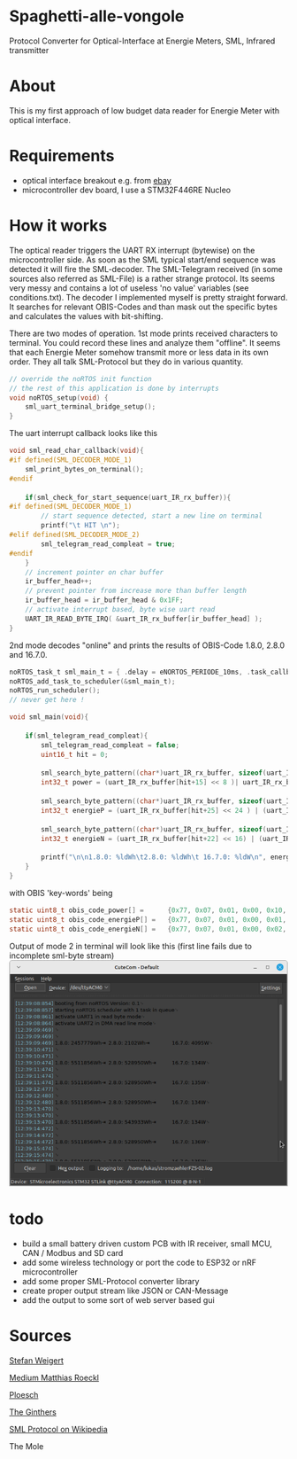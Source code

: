 # Spaghetti-alle-vongole
Protocol Converter for Optical-Interface at Energie Meters, SML, Infrared transmitter

# About
This is my first approach of low budget data reader for Energie Meter with optical interface.

# Requirements
- optical interface breakout e.g. from [ebay](https://www.ebay.de/itm/285350331996?_trkparms=amclksrc%3DITM%26aid%3D1110006%26algo%3DHOMESPLICE.SIM%26ao%3D1%26asc%3D20220405142716%26meid%3Da39a4b830442481ca9af5d633cc26f19%26pid%3D101506%26rk%3D7%26rkt%3D10%26sd%3D314015558154%26itm%3D285350331996%26pmt%3D1%26noa%3D1%26pg%3D4481478%26algv%3DDefaultOrganicWebWithV11WebTrimmedV3VisualRankerWithKnnV3AndUltBRecall&_trksid=p4481478.c101506.m1851)
- microcontroller dev board, I use a STM32F446RE Nucleo

# How it works
The optical reader triggers the UART RX interrupt (bytewise) on the microcontroller side. 
As soon as the SML typical start/end sequence was detected it will fire the SML-decoder. 
The SML-Telegram received (in some sources also referred as SML-File) is a rather strange protocol. 
Its seems very messy and contains a lot of useless 'no value' variables (see conditions.txt). 
The decoder I implemented myself is pretty straight forward. 
It searches for relevant OBIS-Codes and than mask out the specific bytes and calculates the values with bit-shifting. 

There are two modes of operation. 
1st mode prints received characters to terminal.
You could record these lines and analyze them "offline". 
It seems that each Energie Meter somehow transmit more or less data in its own order. 
They all talk SML-Protocol but they do in various quantity.  

```C
// override the noRTOS init function
// the rest of this application is done by interrupts
void noRTOS_setup(void) {
	sml_uart_terminal_bridge_setup();
}
```
The uart interrupt callback looks like this   
```C
void sml_read_char_callback(void){
#if defined(SML_DECODER_MODE_1)
	sml_print_bytes_on_terminal();
#endif

	if(sml_check_for_start_sequence(uart_IR_rx_buffer)){
#if defined(SML_DECODER_MODE_1)
		// start sequence detected, start a new line on terminal
		printf("\t HIT \n");
#elif defined(SML_DECODER_MODE_2)
		sml_telegram_read_compleat = true;
#endif
	}
	// increment pointer on char buffer
	ir_buffer_head++;
	// prevent pointer from increase more than buffer length
	ir_buffer_head = ir_buffer_head & 0x1FF;
	// activate interrupt based, byte wise uart read
	UART_IR_READ_BYTE_IRQ( &uart_IR_rx_buffer[ir_buffer_head] );
}
```

2nd mode decodes "online" and prints the results of OBIS-Code 1.8.0, 2.8.0 and 16.7.0.  

```C
noRTOS_task_t sml_main_t = { .delay = eNORTOS_PERIODE_10ms, .task_callback = sml_main };
noRTOS_add_task_to_scheduler(&sml_main_t);
noRTOS_run_scheduler();
// never get here !
```

```C
void sml_main(void){

	if(sml_telegram_read_compleat){
		sml_telegram_read_compleat = false;
		uint16_t hit = 0;

		sml_search_byte_pattern((char*)uart_IR_rx_buffer, sizeof(uart_IR_rx_buffer), (char*)obis_code_power, sizeof(obis_code_power), &hit);
		int32_t power = (uart_IR_rx_buffer[hit+15] << 8 )| uart_IR_rx_buffer[hit+16];

		sml_search_byte_pattern((char*)uart_IR_rx_buffer, sizeof(uart_IR_rx_buffer), (char*)obis_code_energieP, sizeof(obis_code_energieP), &hit);
		int32_t energieP = (uart_IR_rx_buffer[hit+25] << 24 ) | (uart_IR_rx_buffer[hit+26] << 16) | (uart_IR_rx_buffer[hit+27] << 8) | uart_IR_rx_buffer[hit+28];

		sml_search_byte_pattern((char*)uart_IR_rx_buffer, sizeof(uart_IR_rx_buffer), (char*)obis_code_energieN, sizeof(obis_code_energieN), &hit);
		int32_t energieN = (uart_IR_rx_buffer[hit+22] << 16) | (uart_IR_rx_buffer[hit+23] << 8) | uart_IR_rx_buffer[hit+24];

		printf("\n\n1.8.0: %ldWh\t2.8.0: %ldWh\t 16.7.0: %ldW\n", energieP/10, energieN/10, power);
	}
}
```

with OBIS 'key-words' being

```C
static uint8_t obis_code_power[] =      {0x77, 0x07, 0x01, 0x00, 0x10, 0x07, 0x00, 0xFF,};
static uint8_t obis_code_energieP[] =   {0x77, 0x07, 0x01, 0x00, 0x01, 0x08, 0x00, 0xFF,};
static uint8_t obis_code_energieN[] =   {0x77, 0x07, 0x01, 0x00, 0x02, 0x08, 0x00, 0xFF,};
```

Output of mode 2 in terminal will look like this (first line fails due to incomplete sml-byte stream)
![sml-decoder output](./Testing/sml-decoder-output.png)

# todo
- build a small battery driven custom PCB with IR receiver, small MCU, CAN / Modbus and SD card 
- add some wireless technology or port the code to ESP32 or nRF microcontroller
- add some proper SML-Protocol converter library
- create proper output stream like JSON or CAN-Message
- add the output to some sort of web server based gui

# Sources
[Stefan Weigert](https://www.stefan-weigert.de/php_loader/sml.php)  

[Medium Matthias Roeckl](https://medium.com/@mroeckl/h%C3%B6re-was-dein-stromz%C3%A4hler-dir-zu-sagen-hat-smart-message-language-de18556fc4b4)  

[Ploesch](https://ploesch.de/index.php?side=g-electricmeter)  

[The Ginthers](https://www.the-ginthers.net/projects/glab/GLAB%20Smart%20eHZ%20USB%20-%20RS232%20Interface%20v1.1.htm#_Toc524455858)  

[SML Protocol on Wikipedia](https://de.wikipedia.org/wiki/Smart_Message_Language)  

The Mole  